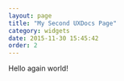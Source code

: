 ```yaml
---
layout: page
title: "My Second UXDocs Page"
category: widgets
date: 2015-11-30 15:45:42
order: 2
---
```



Hello again world!